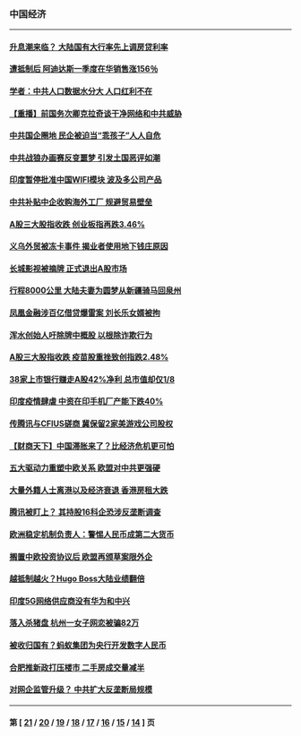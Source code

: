 ### 中国经济
---
#### [升息潮来临？ 大陆国有大行率先上调房贷利率](../../pages/ncid283/n12932456.md) 
#### [遭抵制后 阿迪达斯一季度在华销售涨156％](../../pages/ncid283/n12932418.md) 
#### [学者：中共人口数据水分大 人口红利不在](../../pages/ncid283/n12932093.md) 
#### [【重播】前国务次卿克拉奇谈干净网络和中共威胁](../../pages/ncid283/n12931896.md) 
#### [中共国企圈地 民企被迫当“乖孩子”人人自危](../../pages/ncid283/n12931311.md) 
#### [中共战狼办画赛反变噩梦 引发土国恶评如潮](../../pages/ncid283/n12931335.md) 
#### [印度暂停批准中国WIFI模块 波及多公司产品](../../pages/ncid283/n12931340.md) 
#### [中共补贴中企收购海外工厂 规避贸易壁垒](../../pages/ncid283/n12931121.md) 
#### [A股三大股指收跌 创业板指再跌3.46%](../../pages/ncid283/n12930592.md) 
#### [义乌外贸被冻卡事件 揭业者使用地下钱庄原因](../../pages/ncid283/n12929763.md) 
#### [长城影视被摘牌 正式退出A股市场](../../pages/ncid283/n12930654.md) 
#### [行程8000公里 大陆夫妻为圆梦从新疆骑马回泉州](../../pages/ncid283/n12930268.md) 
#### [凤凰金融涉百亿借贷爆雷案 刘长乐女婿被拘](../../pages/ncid283/n12930414.md) 
#### [浑水创始人吁除牌中概股 以根除诈欺行为](../../pages/ncid283/n12929183.md) 
#### [A股三大股指收跌 疫苗股重挫致创指跌2.48%](../../pages/ncid283/n12928199.md) 
#### [38家上市银行赚走A股42%净利 总市值却仅1/8](../../pages/ncid283/n12927932.md) 
#### [印度疫情肆虐 中资在印手机厂产能下跌40%](../../pages/ncid283/n12927331.md) 
#### [传腾讯与CFIUS磋商 冀保留2家美游戏公司股权](../../pages/ncid283/n12927433.md) 
#### [【财商天下】中国滞胀来了？比经济危机更可怕](../../pages/ncid283/n12926610.md) 
#### [五大驱动力重塑中欧关系 欧盟对中共更强硬](../../pages/ncid283/n12927025.md) 
#### [大量外籍人士离港以及经济衰退 香港房租大跌](../../pages/ncid283/n12927106.md) 
#### [腾讯被盯上？ 其持股16科企恐涉反垄断调查](../../pages/ncid283/n12926881.md) 
#### [欧洲稳定机制负责人：警惕人民币成第二大货币](../../pages/ncid283/n12926803.md) 
#### [搁置中欧投资协议后 欧盟再颁草案限外企](../../pages/ncid283/n12926767.md) 
#### [越抵制越火？Hugo Boss大陆业绩翻倍](../../pages/ncid283/n12926580.md) 
#### [印度5G网络供应商没有华为和中兴](../../pages/ncid283/n12925747.md) 
#### [落入杀猪盘 杭州一女子网恋被骗82万](../../pages/ncid283/n12925581.md) 
#### [被收归国有？蚂蚁集团为央行开发数字人民币](../../pages/ncid283/n12925383.md) 
#### [合肥推新政打压楼市 二手房成交量减半](../../pages/ncid283/n12924991.md) 
#### [对网企监管升级？ 中共扩大反垄断局规模](../../pages/ncid283/n12925081.md) 

---
#### 第 [ [21](./21.md) / [20](./20.md) / [19](./19.md) / [18](./18.md) / [17](./17.md) / [16](./16.md) / [15](./15.md) / [14](./14.md) ] 页
